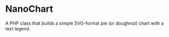 # NanoChart
A PHP class that builds a simple SVG-format pie (or doughnut) chart with a text legend.
